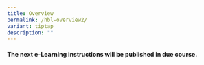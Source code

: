 ```yaml
---
title: Overview
permalink: /hbl-overview2/
variant: tiptap
description: ""
---
```

<h4><strong>The next e-Learning instructions will be published in due course.</strong></h4>
<p></p>